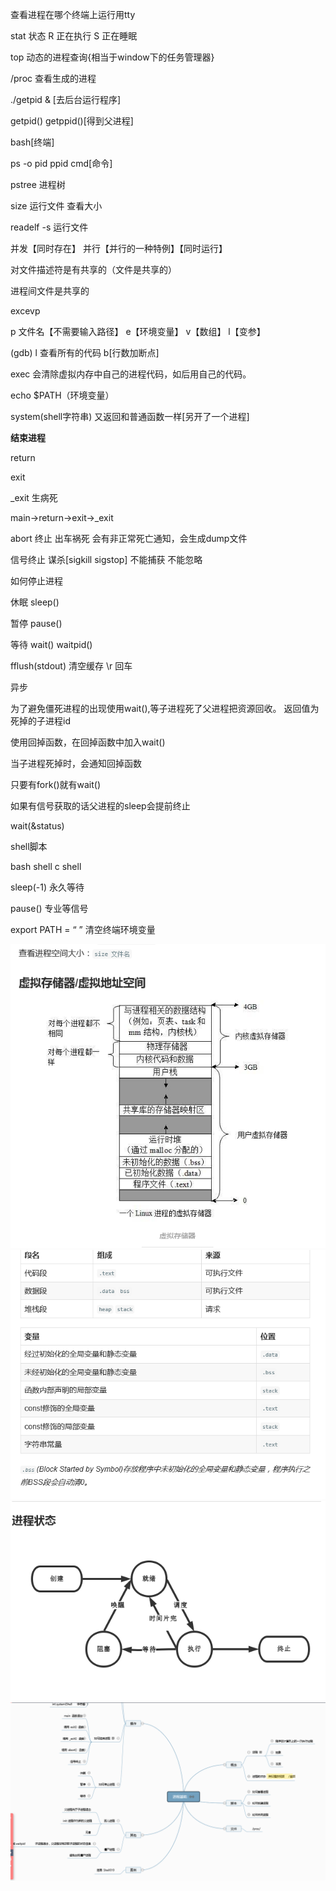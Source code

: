 查看进程在哪个终端上运行用tty

stat 状态 R 正在执行 S 正在睡眠

top 动态的进程查询{相当于window下的任务管理器}

/proc 查看生成的进程

./getpid & [去后台运行程序]

getpid() getppid()[得到父进程]

bash[终端]

ps -o pid ppid cmd[命令]

pstree 进程树

size 运行文件 查看大小

readelf -s 运行文件 

并发【同时存在】  并行【并行的一种特例】【同时运行】

对文件描述符是有共享的（文件是共享的）

进程间文件是共享的

excevp

p 文件名【不需要输入路径】  e【环境变量】  v【数组】  l【变参】

(gdb) l  查看所有的代码  b[行数加断点]

exec  会清除虚拟内存中自己的进程代码，如后用自己的代码。

echo $PATH（环境变量）

system(shell字符串) 又返回和普通函数一样[另开了一个进程]

**结束进程**

return

exit

_exit	生病死

main->return->exit->_exit

abort  终止 出车祸死  会有非正常死亡通知，会生成dump文件

信号终止  谋杀[sigkill sigstop]   不能捕获   不能忽略

如何停止进程

休眠 sleep()

暂停  pause()

等待  wait()  waitpid()

fflush(stdout) 清空缓存  \r 回车

异步

为了避免僵死进程的出现使用wait(),等子进程死了父进程把资源回收。 返回值为死掉的子进程id

使用回掉函数，在回掉函数中加入wait()

当子进程死掉时，会通知回掉函数

只要有fork()就有wait()

如果有信号获取的话父进程的sleep会提前终止

wait(&status)

shell脚本

bash shell   c shell

sleep(-1) 永久等待

pause() 专业等信号

export PATH = “ ” 清空终端环境变量


<div style="text-align: center">
<img src="process_base01.png"/>
</div>

<div style="text-align: center">
<img src="process_base02.png"/>
</div>

<div style="text-align: center">
<img src="process_base03.png"/>
</div>

<div style="text-align: center">
<img src="process_base04.png"/>
</div>